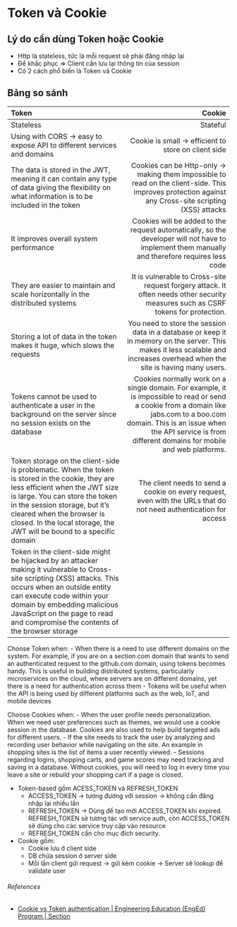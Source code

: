 # Token và Cookie

## Lý do cần dùng Token hoặc Cookie
- Http là stateless, tức  là mỗi request sẽ phải đăng nhập lại
- Để khắc phục => Client cần lưu lại thông tin của session
- Có 2 cách phổ biến là Token và Cookie

## Bảng so sánh
Token | Cookie
:-----|-------:
Stateless | Stateful
Using with CORS -> easy to expose API to different services and domains |Cookie is small -> efficient to store on client side
The data is stored in the JWT, meaning it can contain any type of data giving the flexibility on what information is to be included in the token |Cookies can be Http-only -> making them impossible to read on the client-side. This improves protection against any Cross-site scripting (XSS) attacks
It improves overall system performance |Cookies will be added to the request automatically, so the developer will not have to implement them manually and therefore requires less code
They are easier to maintain and scale horizontally in the distributed systems |It is vulnerable to Cross-site request forgery attack. It often needs other security measures such as CSRF tokens for protection.
Storing a lot of data in the token makes it huge, which slows the requests |You need to store the session data in a database or keep it in memory on the server. This makes it less scalable and increases overhead when the site is having many users.
Tokens cannot be used to authenticate a user in the background on the server since no session exists on the database |Cookies normally work on a single domain. For example, it is impossible to read or send a cookie from a domain like jabs.com to a boo.com domain. This is an issue when the API service is from different domains for mobile and web platforms.
Token storage on the client-side is problematic. When the token is stored in the cookie, they are less efficient when the JWT size is large. You can store the token in the session storage, but it’s cleared when the browser is closed. In the local storage, the JWT will be bound to a specific domain |The client needs to send a cookie on every request, even with the URLs that do not need authentication for access
Token in the client-side might be hijacked by an attacker making it vulnerable to Cross-site scripting (XSS) attacks. This occurs when an outside entity can execute code within your domain by embedding malicious JavaScript on the page to read and compromise the contents of the browser storage | 


Choose Token when:
	- When there is a need to use different domains on the system. For example, if you are on a section.com domain that wants to send an authenticated request to the github.com domain, using tokens becomes handy. This is useful in building distributed systems, particularly microservices on the cloud, where servers are on different domains, yet there is a need for authentication across them
	- Tokens will be useful when the API is being used by different platforms such as the web, IoT, and mobile devices

Choose Cookies when:
	- When the user profile needs personalization. When we need user preferences such as themes, we would use a cookie session in the database. Cookies are also used to help build targeted ads for different users.
	- If the site needs to track the user by analyzing and recording user behavior while navigating on the site. An example in shopping sites is the list of items a user recently viewed.
	- Sessions regarding logins, shopping carts, and game scores may need tracking and saving in a database. Without cookies, you will need to log in every time you leave a site or rebuild your shopping cart if a page is closed.

- Token-based gồm ACESS_TOKEN và REFRESH_TOKEN
	- ACCESS_TOKEN  -> tương đương với session -> không cần đăng nhập lại nhiều lần
	- REFRESH_TOKEN -> Dùng để tạo mới ACCESS_TOKEN khi expired. REFRESH_TOKEN sẽ tương tác với service auth, còn ACCESS_TOKEN sẽ dùng cho các service truy cập vào resource
	- REFRESH_TOKEN cần cho  mục đích security.
- Cookie gồm:
	- Cookie lưu ở client side
	- DB chứa session ở server side
	- Mỗi lần client gửi request -> gửi kèm cookie -> Server sẽ lookup để validate user


###### References
+ [Cookie vs Token authentication | Engineering Education (EngEd) Program | Section](https://www.section.io/engineering-education/cookie-vs-token-authentication/)